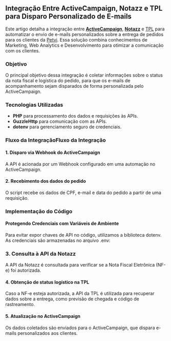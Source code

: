 ## Integração Entre ActiveCampaign, Notazz e TPL para Disparo Personalizado de E-mails

Este artigo detalha a integração entre **[ActiveCampaign](https://www.activecampaign.com/ "ActiveCampaign")**, **[Notazz](https://notazz.com/ "Notazz")** e [TPL](https://www.tpl.com.br/ "TPL") para automatizar o envio de e-mails personalizados sobre a entrega de pedidos para os clientes da [Petvi](https://www.petvi.com.br/ "Petvi"). Essa solução combina conhecimentos de Marketing, Web Analytics e Desenvolvimento para otimizar a comunicação com os clientes.

### Objetivo

O principal objetivo dessa integração é coletar informações sobre o status da nota fiscal e logística do pedido, para que os e-mails de acompanhamento sejam disparados de forma personalizada pelo ActiveCampaign. 

### Tecnologias Utilizadas

- **PHP** para processamento dos dados e requisições às APIs.
- **GuzzleHttp** para comunicação com as APIs.
- **dotenv** para gerenciamento seguro de credenciais.

### Fluxo da IntegraçãoFluxo da Integração

#### 1. Disparo via Webhook do ActiveCampaign

A API é acionada por um Webhook configurado em uma automação no ActiveCampaign.

#### 2. Recebimento dos dados do pedido

O script recebe os dados de CPF, e-mail e data do pedido a partir de uma requisição.

### Implementação do Código

#### Protegendo Credenciais com Variáveis de Ambiente

Para evitar expor chaves de API no código, utilizamos a biblioteca dotenv. As credenciais são armazenadas no arquivo .env:

### 3. Consulta à API da Notazz

A API da Notazz é consultada para verificar se a Nota Fiscal Eletrônica (NF-e) foi autorizada.

#### 4. Obtenção de status logístico na TPL

Caso a NF-e esteja autorizada, a API da TPL é utilizada para recuperar dados sobre a entrega, como previsão de chegada e código de rastreamento.

#### 5. Atualização no ActiveCampaign

Os dados coletados são enviados para o ActiveCampaign, que dispara e-mails personalizados aos clientes.
